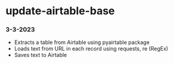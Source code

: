 # update-airtable-base
### 3-3-2023

- Extracts a table from Airtable using pyairtable package
- Loads text from URL in each record using requests, re (RegEx)
- Saves text to Airtable

